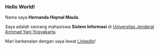 ### Hello World!

Nama saya **Hernanda Hiqmal Maula**.  

Saya adalah seorang mahasiswa **Sistem Informasi** di [Universitas Jenderal Achmad Yani Yogyakarta](https://unjaya.ac.id/).  

Mari berkenalan dengan saya lewat [LinkedIn](https://www.linkedin.com/in/hernanda-hiqmal/)!
